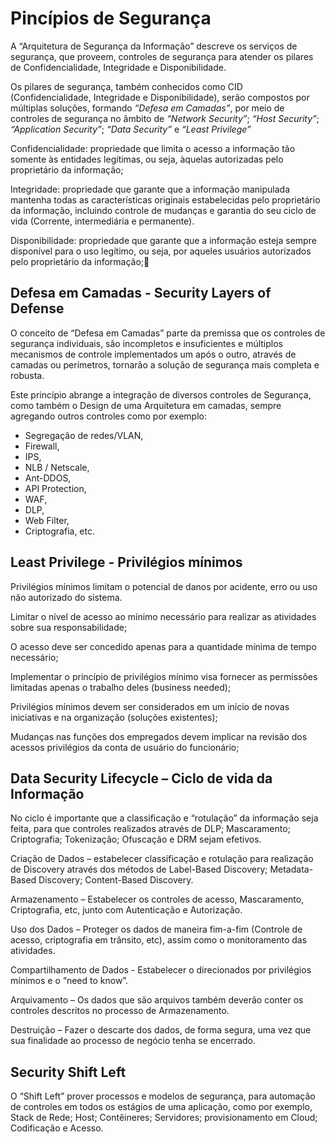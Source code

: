 # Pincípios de Segurança #



A “Arquitetura de Segurança da Informação” descreve os serviços de segurança, que proveem, controles de segurança para atender os pilares de Confidencialidade, Integridade e Disponibilidade.

Os pilares de segurança, também conhecidos como CID (Confidencialidade, Integridade e Disponibilidade), serão compostos por múltiplas soluções, formando *“Defesa em Camadas”*, por meio de controles de segurança no âmbito de *“Network Security”*; *“Host Security”*; *“Application Security”*; *“Data Security”* e *“Least Privilege”*  

Confidencialidade: propriedade que limita o acesso a informação tão somente às entidades legítimas, ou seja, àquelas autorizadas pelo proprietário da informação;

Integridade: propriedade que garante que a informação manipulada mantenha todas as características originais estabelecidas pelo proprietário da informação, incluindo controle de mudanças e garantia do seu ciclo de vida (Corrente, intermediária e permanente).

Disponibilidade: propriedade que garante que a informação esteja sempre disponível para o uso legítimo, ou seja, por aqueles usuários autorizados pelo proprietário da informação;


## Defesa em Camadas - Security Layers of Defense ##


O conceito de “Defesa em Camadas” parte da premissa que os controles de segurança individuais, são incompletos e insuficientes e múltiplos mecanismos de controle implementados um após o outro, através de camadas ou perímetros, tornarão a solução de segurança mais completa e robusta.


Este princípio abrange a integração de diversos controles de Segurança, como também o Design de uma Arquitetura em camadas, sempre agregando outros controles como por exemplo:


* Segregação de redes/VLAN, 
* Firewall, 
* IPS, 
* NLB / Netscale,
* Ant-DDOS,
* API Protection,
* WAF,
* DLP,
* Web Filter,
* Criptografia, etc.



## Least Privilege - Privilégios mínimos ##


Privilégios mínimos limitam o potencial de danos por acidente, erro ou uso não autorizado do sistema.

Limitar o nível de acesso ao mínimo necessário para realizar as atividades sobre sua responsabilidade;

O acesso deve ser concedido apenas para a quantidade mínima de tempo necessário;

Implementar o princípio de privilégios mínimo visa fornecer as permissões limitadas apenas o trabalho deles (business needed);

Privilégios mínimos devem ser considerados em um início de novas iniciativas e na organização (soluções existentes);

Mudanças nas funções dos empregados devem implicar na revisão dos acessos privilégios da conta de usuário do funcionário;



## Data Security Lifecycle – Ciclo de vida da Informação ##


No ciclo é importante que a classificação e “rotulação” da informação seja feita, para que controles realizados através de DLP; Mascaramento; Criptografia; Tokenização; Ofuscação e DRM sejam efetivos. 

Criação de Dados – estabelecer classificação e rotulação para realização de Discovery através dos métodos de Label-Based Discovery; Metadata-Based Discovery; Content-Based Discovery.

Armazenamento – Estabelecer os controles de acesso, Mascaramento, Criptografia, etc, junto com Autenticação e Autorização.

Uso dos Dados – Proteger os dados de maneira fim-a-fim (Controle de acesso, criptografia em trânsito, etc), assim como o monitoramento das atividades.

Compartilhamento de Dados - Estabelecer o direcionados por privilégios mínimos e o “need to know”.

Arquivamento – Os dados que são arquivos também deverão conter os controles descritos no processo de Armazenamento.

Destruição – Fazer o descarte dos dados, de forma segura, uma vez que sua finalidade ao processo de negócio tenha se encerrado.



## Security Shift Left ##


O “Shift Left” prover processos e modelos de segurança, para automação de controles em todos os estágios de uma aplicação, como por exemplo, Stack de Rede; Host; Contêineres; Servidores; provisionamento em Cloud; Codificação e Acesso.


